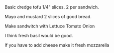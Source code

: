 Basic dredge tofu 1/4" slices. 2 per sandwich.

Mayo and mustard 2 slices of good bread.

Make sandwitch with 
Lettuce
Tomato
Onion

I think fresh basil would be good.

If you have to add cheese make it fresh mozzarella

